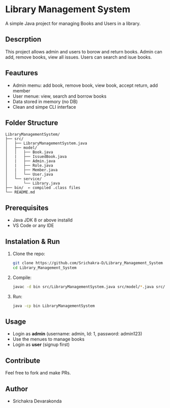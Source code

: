 # Library Management System

A simple Java project for managing Books and Users in a library.

## Descrption
This project allows admin and users to borow and return books. Admin can add, remove books, view all issues. Users can search and isue books.

## Feautures
- Admin memu: add book, remove book, view book, accept return, add member
- User menue: view, search and borrow books
- Data stored in memory (no DB)
- Clean and simpe CLI interface

## Folder Structure
```
LibraryManagementSystem/
├── src/
│   ├── LibraryManagementSystem.java
│   ├── model/
│   │   ├── Book.java
│   |   ├── IssuedBook.java
│   |   ├── Admin.java
│   |   ├── Role.java
│   |   ├── Member.java
│   │   └── User.java
│   └── service/
│       └── Library.java
├── bin/  ← compiled .class files
└── README.md
```

## Prerequisites
- Java JDK 8 or above installd
- VS Code or any IDE

## Instalation & Run
1. Clone the repo:
   ```bash
   git clone https://github.com/Srichakra-D/Library_Management_System
   cd Library_Management_System
   ```
2. Compile:
   ```bash
   javac -d bin src/LibraryManagementSystem.java src/model/*.java src/service/*.java
   ```
3. Run:
   ```bash
   java -cp bin LibraryManagementSystem
   ```

## Usage
- Login as **admin** (username: admin, Id: 1, password: admin123)
- Use the menues to manage books
- Login as **user** (signup first)

## Contribute
Feel free to fork and make PRs.

## Author
- Srichakra Devarakonda
